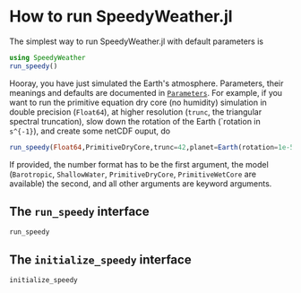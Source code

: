 # How to run SpeedyWeather.jl

The simplest way to run SpeedyWeather.jl with default parameters is

```julia
using SpeedyWeather
run_speedy()
```

Hooray, you have just simulated the Earth's atmosphere. Parameters, their meanings and
defaults are documented in [`Parameters`](@ref). For example, if you want to run
the primitive equation dry core (no humidity) simulation in double precision (`Float64`),
at higher resolution (`trunc`, the triangular spectral truncation), slow down the rotation
of the Earth (`rotation in ``s^{-1}``), and create some netCDF ouput, do

```julia
run_speedy(Float64,PrimitiveDryCore,trunc=42,planet=Earth(rotation=1e-5),output=true)
```

If provided, the number format has to be the first argument, the model (`Barotropic`, `ShallowWater`,
`PrimitiveDryCore`, `PrimitiveWetCore` are available) the second, and all other arguments are keyword
arguments.

## The `run_speedy` interface

```@docs
run_speedy
```

## The `initialize_speedy` interface

```@docs
initialize_speedy
```
